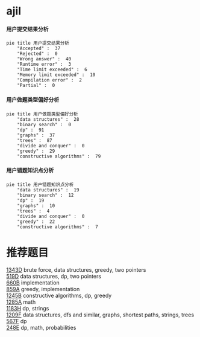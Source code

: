 # ajil

<!-- tabs:start -->



#### **用户提交结果分析**

```mermaid
pie title 用户提交结果分析
    "Accepted" :  37
    "Rejected" :  0
    "Wrong answer" :  40
    "Runtime error" :  3
    "Time limit exceeded" :  6
    "Memory limit exceeded" :  10
    "Compilation error" :  2
    "Partial" :  0
```

#### **用户做题类型偏好分析**

```mermaid
pie title 用户做题类型偏好分析
    "data structures" :  28
    "binary search" :  0
    "dp" :  91
    "graphs" :  37
    "trees" :  87
    "divide and conquer" :  0
    "greedy" :  29
    "constructive algorithms" :  79
```
#### **用户错题知识点分析**

```mermaid
pie title 用户错题知识点分析
    "data structures" :  19
    "binary search" :  12
    "dp" :  19
    "graphs" :  10
    "trees" :  4
    "divide and conquer" :  0
    "greedy" :  22
    "constructive algorithms" :  7
```



<!-- tabs:end -->
# 推荐题目
[1343D](https://codeforces.com/contest/1343/problem/D)		brute force,
                        data structures,
                        greedy,
                        two pointers		  
[519D](https://codeforces.com/contest/519/problem/D)		data structures,
                        dp,
                        two pointers		  
[660B](https://codeforces.com/contest/660/problem/B)		implementation		  
[859A](https://codeforces.com/contest/859/problem/A)		greedy,
                        implementation		  
[1245B](https://codeforces.com/contest/1245/problem/B)		constructive algorithms,
                        dp,
                        greedy		  
[1285A](https://codeforces.com/contest/1285/problem/A)		math		  
[1183H](https://codeforces.com/contest/1183/problem/H)		dp,
                        strings		  
[1209F](https://codeforces.com/contest/1209/problem/F)		data structures,
                        dfs and similar,
                        graphs,
                        shortest paths,
                        strings,
                        trees		  
[567F](https://codeforces.com/contest/567/problem/F)		dp		  
[248E](https://codeforces.com/contest/248/problem/E)		dp,
                        math,
                        probabilities		  
